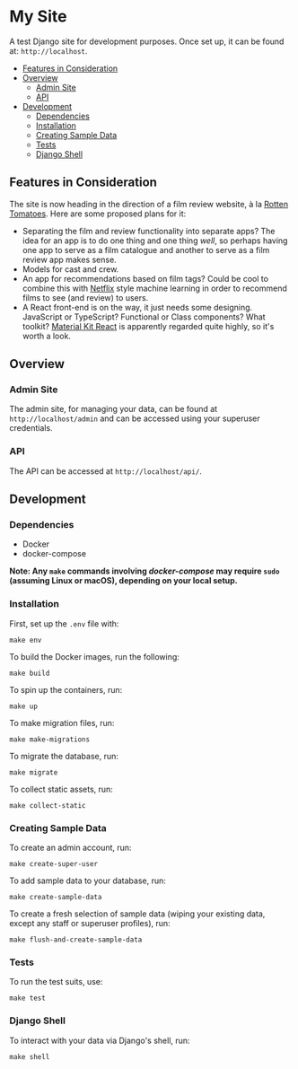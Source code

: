 # My Site

A test Django site for development purposes. Once set up, it can be found at:
`http://localhost`.

- [Features in Consideration](#features-in-consideration)
- [Overview](#overview)
  - [Admin Site](#admin-site)
  - [API](#api)
- [Development](#development)
  - [Dependencies](#dependencies)
  - [Installation](#installation)
  - [Creating Sample Data](#creating-sample-data)
  - [Tests](#tests)
  - [Django Shell](#django-shell)


## Features in Consideration

The site is now heading in the direction of a film review website, à la [Rotten
Tomatoes](https://www.rottentomatoes.com/). Here are some proposed plans for it:

- Separating the film and review functionality into separate apps? The idea for
  an app is to do one thing and one thing _well_, so perhaps having one app 
  to serve as a film catalogue and another to serve as a film review app makes
  sense.
- Models for cast and crew.
- An app for recommendations based on film tags? Could be cool to combine this
  with [Netflix](https://www.netflix.com) style machine learning in order to 
  recommend films to see (and review) to users.
- A React front-end is on the way, it just needs some designing. JavaScript or
  TypeScript? Functional or Class components? What toolkit? [Material Kit React](
    https://demos.creative-tim.com/material-kit-react/?_ga=2.65695594.538724389.1612323036-1959417379.1612323036#/
  ) is apparently regarded quite highly, so it's worth a look.


## Overview

### Admin Site

The admin site, for managing your data, can be found at `http://localhost/admin` 
and can be accessed using your superuser credentials.

### API

The API can be accessed at `http://localhost/api/`.


## Development

### Dependencies

- Docker
- docker-compose

**Note: Any `make` commands involving _docker-compose_ may require `sudo` 
(assuming Linux or macOS), depending on your local setup.**

### Installation

First, set up the `.env` file with:
```
make env
```

To build the Docker images, run the following:
```
make build
```

To spin up the containers, run:
```
make up
```

To make migration files, run:
```
make make-migrations
```

To migrate the database, run:
```
make migrate
```

To collect static assets, run:
```
make collect-static
```

### Creating Sample Data

To create an admin account, run:
```
make create-super-user
```

To add sample data to your database, run:
```
make create-sample-data
```

To create a fresh selection of sample data (wiping your existing data, except 
any staff or superuser profiles), run:
```
make flush-and-create-sample-data
```

### Tests

To run the test suits, use:
```
make test
```

### Django Shell

To interact with your data via Django's shell, run:
```
make shell
```
